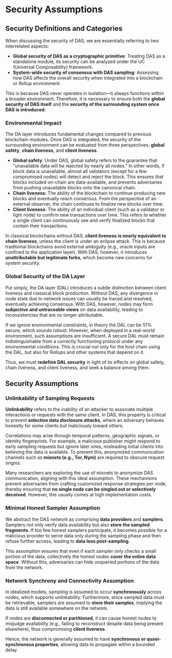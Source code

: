 # Security Assumptions

## Security Definitions and Categories

When discussing the security of DAS, we are essentially referring to two interrelated aspects:

* **Global security of DAS as a cryptographic primitive**: Treating DAS as a standalone module, its security can be analyzed under the UC (Universal Composability) framework.
* **System-wide security of consensus with DAS sampling**: Assessing how DAS affects the overall security when integrated into a blockchain or Rollup environment.

This is because DAS never operates in isolation—it always functions within a broader environment. Therefore, it is necessary to ensure both the **global security of DAS itself** and the **security of the surrounding system once DAS is introduced**.

### Environmental Impact

The DA layer introduces fundamental changes compared to previous blockchain modules. Once DAS is integrated, the security of the surrounding environment can be evaluated from three perspectives: **global safety**, **chain liveness**, and **client liveness**.

* **Global safety**: Under DAS, global safety refers to the guarantee that "unavailable data will be rejected by nearly all nodes." In other words, if block data is unavailable, almost all validators (except for a few compromised nodes) will detect and reject the block. This ensures that blocks included on-chain are data-available, and prevents adversaries from pushing unavailable blocks onto the canonical chain.
* **Chain liveness**: The ability of the blockchain to continue producing new blocks and eventually reach consensus. From the perspective of an external observer, the chain continues to finalize new blocks over time.
* **Client liveness**: The ability of an individual client (such as a validator or light node) to confirm new transactions over time. This refers to whether a single client can continuously see and verify finalized blocks that contain their transactions.

In classical blockchains without DAS, **client liveness is nearly equivalent to chain liveness**, unless the client is under an eclipse attack. This is because traditional blockchains avoid external ambiguity (e.g., oracle inputs are confined to the application layer). With DAS, however, it introduces **unattributable but legitimate forks**, which become new concerns for system security.

### **Global Security of the DA Layer**

Put simply, the DA layer (DAL) introduces a subtle distinction between client liveness and classical block production. Without DAS, any divergence in node state due to network issues can usually be traced and resolved, eventually achieving consensus. With DAS, however, nodes may form **subjective and untraceable views** on data availability, leading to inconsistencies that are no longer attributable.

If we ignore environmental constraints, in theory the DAL can be 51% secure, which sounds robust. However, when deployed in a real-world environment, such assumptions are insufficient. A secure DAL must remain indistinguishable from a correctly functioning protocol under any environmental conditions. This is crucial not only for the host chain using the DAL, but also for Rollups and other systems that depend on it.

Thus, we must **redefine DAL security** in light of its effects on global safety, chain liveness, and client liveness, and seek a balance among them.

## Security Assumptions

### **Unlinkability of Sampling Requests**

**Unlinkability** refers to the inability of an attacker to associate multiple interactions or requests with the same client. In DAS, this property is critical to prevent **selective data disclosure attacks**, where an adversary behaves honestly for some clients but maliciously toward others.

Correlations may arise through temporal patterns, geographic signals, or identity fingerprints. For example, a malicious publisher might respond to early sampling requests but ignore later ones, misleading initial clients into believing the data is available. To prevent this, anonymized communication channels such as **mixnets (e.g., Tor, Nym)** are required to obscure request origins.

Many researchers are exploring the use of mixnets to anonymize DAS communication, aligning with this ideal assumption. These mechanisms prevent adversaries from crafting customized response strategies per node, thereby ensuring that **no single node can be singled out or selectively deceived**. However, this usually comes at high implementation costs.

### **Minimal Honest Sampler Assumption**

We abstract the DAS network as comprising **data providers** and **samplers**. Samplers not only verify data availability but also **store the sampled fragments**. If too few honest samplers participate, it becomes possible for a malicious provider to serve data only during the sampling phase and then refuse further access, leading to **data loss post-sampling**.

This assumption ensures that even if each sampler only checks a small portion of the data, collectively the honest nodes **cover the entire data space**. Without this, adversaries can hide unqueried portions of the data from the network.

### **Network Synchrony and Connectivity Assumption**

In idealized models, sampling is assumed to occur **synchronously** across nodes, which supports unlinkability. Furthermore, since sampled data must be retrievable, samplers are assumed to **store their samples**, implying the data is still available somewhere on the network.

If nodes are **disconnected or partitioned**, it can cause honest nodes to misjudge availability (e.g., failing to reconstruct despite data being present elsewhere), thus compromising **client liveness**.

Hence, the network is generally assumed to have **synchronous or quasi-synchronous properties**, allowing data to propagate within a bounded delay.
